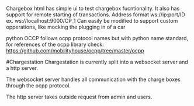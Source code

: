 Chargebox html has simple ui to test chargebox fucntionality.
It also has support for remote starting of transactions.
Address format ws://ip:port/ID ex. ws://localhost:9000/CP_1
Can easily be modified to support custom opperations, like mocking the plugging in of a car

python OCCP follows ocpp protocol names but with python name standard, for references of the ocpp library check:
https://github.com/mobilityhouse/ocpp/tree/master/ocpp

#Chargestation
Chargestation is currently split into a websocket server and a http server.

The websocket server handles all communication with the charge boxes through the ocpp protocol.

The http server takes outside request from admin and users. 



